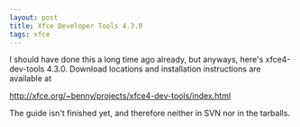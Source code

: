 ```yaml
---
layout: post
title: Xfce Developer Tools 4.3.0
tags: xfce
---
```


I should have done this a long time ago already, but anyways, here's xfce4-dev-tools 4.3.0. Download locations and installation instructions are available at

<a href="http://xfce.org/~benny/projects/xfce4-dev-tools/index.html">http://xfce.org/~benny/projects/xfce4-dev-tools/index.html</a>

The guide isn't finished yet, and therefore neither in SVN nor in the tarballs.

